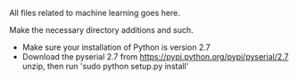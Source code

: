 All files related to machine learning goes here.

Make the necessary directory additions and such.

- Make sure your installation of Python is version  2.7
- Download the pyserial 2.7 from https://pypi.python.org/pypi/pyserial/2.7 unzip, then run 'sudo python setup.py install'
